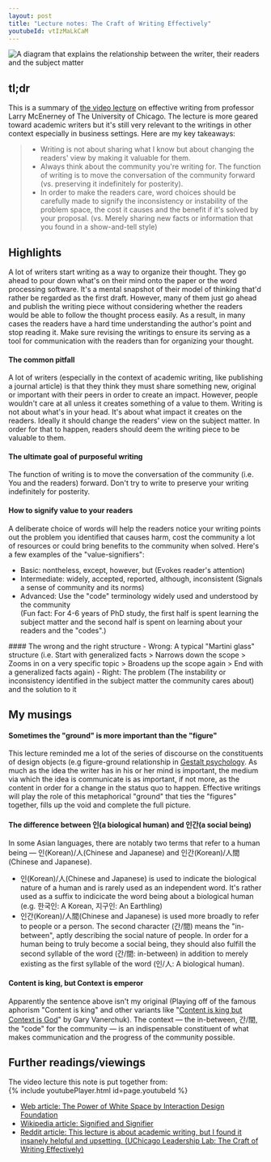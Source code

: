 ```yaml
---
layout: post
title: "Lecture notes: The Craft of Writing Effectively"
youtubeId: vtIzMaLkCaM
---
```


<img src="https://lh3.googleusercontent.com/tgZaASeMQqN7mX-DkV1hPKRVg9aCAKTMZOQ2Z-rO70zVnMUUJPthMd6VmGm1IupLjcfygUhXPqN65ZLNDdedixLnpHbqX-ALzA8xbsoOEzaR4q7dC2b3nTmREyuCd2fLKYQzRDjj9g3qscdUt0gXXpEDLAjJVFDAZAW4g2nP2OtkSSDbcngm8D3AXAI8PlJY2MVZpuqZNfVS76dVlRmPup7GV5XSZwNO10gMmlSJnVJ42kVBQLxsYsKIoNQaloRiOachSTUCP-bI4ojuVkbOGPnuducuSCaO3UITUQK5KW_GhV_1X75zWeSROO_6vCnxkN6FIzx15Bwh07ivTFMbynbIJydfrmd4-zwkLBjmWnyCaMhZM5bI6sagbNzNasCnM6I99vcBvWW_ROpXN85iifxnE46V0ZM0t598oVXcsK1UJ-mxfnjuSUW5b5jjMnx5mSH4xEWlrhZNn7LZNFGCnMmru4xmabIV6eppKw-opZgBa4Wm3vMsugxSKDSgjbepEBLl_QGICgdzlVJV-oq6u9kwBegFDQIyO9SJxImImO1CLT1zGVWJrcg2WcPBiY6IOA5467Y5LnuswmR6r9CqkWSOu-Bz7JYvGnPY9hD5nOg2CKGwVRO9mYp5PyUB4cVzBdcmBwz_YyUubVeAnH_rW3DGC75FHWMeP_Kjf7uyl0XuWXmfq0jh7fDZQ4GYYg=w1177-h1306-no?authuser=0" alt="A diagram that explains the relationship between the writer, their readers and the subject matter" class="responsive">

## tl;dr
This is a summary of [the video lecture](https://youtu.be/vtIzMaLkCaM) on effective writing from professor Larry McEnerney of The University of Chicago. The lecture is more geared toward academic writers but it's still very relevant to the writings in other context especially in business settings. Here are my key takeaways:

> - Writing is not about sharing what I know but about changing the readers' view by making it valuable for them.
> - Always think about the community you're writing for. The function of writing is to move the conversation of the community forward (vs. preserving it indefinitely for posterity).
> - In order to make the readers care, word choices should be carefully made to signify the inconsistency or instability of the problem space, the cost it causes and the benefit if it's solved by your proposal. (vs. Merely sharing new facts or information that you found in a show-and-tell style)

## Highlights
A lot of writers start writing as a way to organize their thought. They go ahead to pour down what's on their mind onto the paper or the word processing software. It's a mental snapshot of their model of thinking that'd rather be regarded as the first draft. However, many of them just go ahead and publish the writing piece without considering whether the readers would be able to follow the thought process easily. As a result, in many cases the readers have a hard time understanding the author's point and stop reading it.
Make sure revising the writings to ensure its serving as a tool for communication with the readers than for organizing your thought.
#### The common pitfall  
A lot of writers (especially in the context of academic writing, like publishing a journal article) is that they think they must share something new, original or important with their peers in order to create an impact. However, people wouldn't care at all unless it creates something of a value to them.
Writing is not about what's in your head. It's about what impact it creates on the readers. Ideally it should change the readers' view on the subject matter. In order for that to happen, readers should deem the writing piece to be valuable to them.
#### The ultimate goal of purposeful writing
The function of writing is to move the conversation of the community (i.e. You and the readers) forward. Don't try to write to preserve your writing indefinitely for posterity.
#### How to signify value to your readers
A deliberate choice of words will help the readers notice your writing points out the problem you identified that causes harm, cost the community a lot of resources or could bring benefits to the community when solved.
Here's a few examples of the "value-signifiers":
<ul>
    <li>Basic: nontheless, except, however, but (Evokes reader's attention)</li>
    <li>Intermediate: widely, accepted, reported, although, inconsistent (Signals a sense of community and its norms)</li>
    <li>Advanced: Use the "code" terminology widely used and understood by the community<br/>
  (Fun fact: For 4-6 years of PhD study, the first half is spent learning the subject matter and the second half is spent on learning about your readers and the "codes".)</li>
</ul>
#### The wrong and the right structure
- Wrong: A typical "Martini glass" structure (i.e. Start with generalized facts > Narrows down the scope > Zooms in on a very specific topic > Broadens up the scope again > End with a generalized facts again)
- Right: The problem (The instability or inconsistency identified in the subject matter the community cares about) and the solution to it

## My musings
#### Sometimes the "ground" is more important than the "figure"
This lecture reminded me a lot of the series of discourse on the constituents of design objects (e.g figure-ground relationship in [Gestalt psychology](https://en.wikipedia.org/wiki/Gestalt_psychology). As much as the idea the writer has in his or her mind is important, the medium via which the idea is communicate is as important, if not more, as the content in order for a change in the status quo to happen. Effective writings will play the role of this metaphorical "ground" that ties the "figures" together, fills up the void and complete the full picture.<br/>
#### The difference between 인(a biological human) and 인간(a social being)
In some Asian languages, there are notably two terms that refer to a human being — 인(Korean)/人(Chinese and Japanese) and 인간(Korean)/人間(Chinese and Japanese).
<ul>
    <li>인(Korean)/人(Chinese and Japanese) is used to indicate the biological nature of a human and is rarely used as an independent word. It's rather used as a suffix to indicicate the word being about a biological human (e.g. 한국인: A Korean, 지구인: An Earthling)</li>
    <li>인간(Korean)/人間(Chinese and Japanese) is used more broadly to refer to people or a person. The second character (간/間) means the "in-between", aptly describing the social nature of people. In order for a human being to truly become a social being, they should also fulfill the second syllable of the word (간/間: in-between) in addition to merely existing as the first syllable of the word (인/人: A biological human).</li>
</ul>

#### Content is king, but Context is emperor
Apparently the sentence above isn't my original (Playing off of the famous aphorism "Content is king" and other variants like "[Content is king but Context is God](https://www.garyvaynerchuk.com/content-is-king-but-context-is-god/)" by Gary Vanerchuk). The context — the in-between, 간/間, the "code" for the community — is an indispensable constituent of what makes communication and the progress of the community possible.

## Further readings/viewings
The video lecture this note is put together from:  
{% include youtubePlayer.html id=page.youtubeId %}  
- [Web article: The Power of White Space by Interaction Design Foundation](https://www.interaction-design.org/literature/article/the-power-of-white-space#:~:text=White%20space%20is%20the%20area,or%20even%20a%20background%20image.)
- [Wikipedia article: Signified and Signifier](https://en.wikipedia.org/wiki/Signified_and_signifier)
- [Reddit article: This lecture is about academic writing, but I found it insanely helpful and upsetting. (UChicago Leadership Lab: The Craft of Writing Effectively)](https://www.reddit.com/r/writing/comments/9tk4r9/this_lecture_is_about_academic_writing_but_i/)
